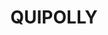 ---
lastmod: '2025-04-06T06:05:20+00:00'
latitude: -31.66545698
layout: suburb
longitude: 150.1491418
postcode: '2343'
state: NSW
title: QUIPOLLY
url: /nsw/quipolly/
---